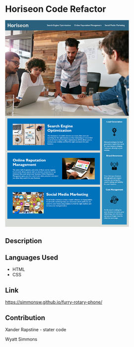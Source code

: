 # Horiseon Code Refactor

 <img src="assets/images/Horiseon-mock-up.png" alt="Horiseon mock up" width="400px" />

## Description

## Languages Used
 * HTML
 * CSS
 
## Link
https://simmonsw.github.io/furry-rotary-phone/

## Contribution
Xander Rapstine - stater code

Wyatt Simmons 
